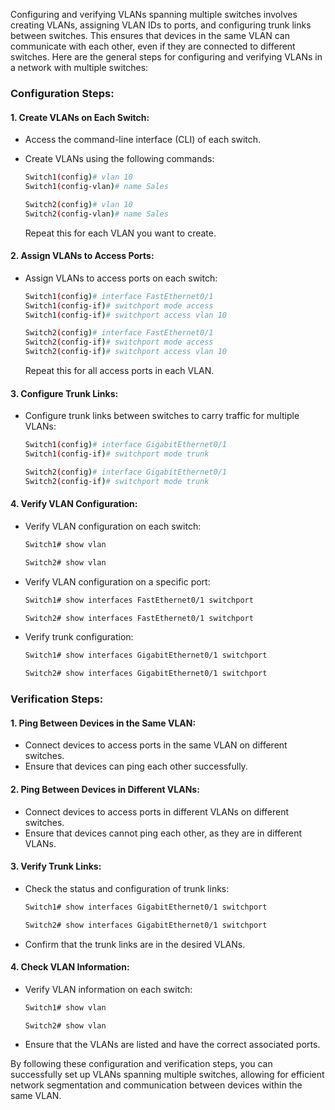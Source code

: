 Configuring and verifying VLANs spanning multiple switches involves creating VLANs, assigning VLAN IDs to ports, and configuring trunk links between switches. This ensures that devices in the same VLAN can communicate with each other, even if they are connected to different switches. Here are the general steps for configuring and verifying VLANs in a network with multiple switches:

### Configuration Steps:

#### 1. **Create VLANs on Each Switch:**
   - Access the command-line interface (CLI) of each switch.
   - Create VLANs using the following commands:

     ```bash
     Switch1(config)# vlan 10
     Switch1(config-vlan)# name Sales
     ```

     ```bash
     Switch2(config)# vlan 10
     Switch2(config-vlan)# name Sales
     ```

     Repeat this for each VLAN you want to create.

#### 2. **Assign VLANs to Access Ports:**
   - Assign VLANs to access ports on each switch:

     ```bash
     Switch1(config)# interface FastEthernet0/1
     Switch1(config-if)# switchport mode access
     Switch1(config-if)# switchport access vlan 10
     ```

     ```bash
     Switch2(config)# interface FastEthernet0/1
     Switch2(config-if)# switchport mode access
     Switch2(config-if)# switchport access vlan 10
     ```

     Repeat this for all access ports in each VLAN.

#### 3. **Configure Trunk Links:**
   - Configure trunk links between switches to carry traffic for multiple VLANs:

     ```bash
     Switch1(config)# interface GigabitEthernet0/1
     Switch1(config-if)# switchport mode trunk
     ```

     ```bash
     Switch2(config)# interface GigabitEthernet0/1
     Switch2(config-if)# switchport mode trunk
     ```

#### 4. **Verify VLAN Configuration:**
   - Verify VLAN configuration on each switch:

     ```bash
     Switch1# show vlan
     ```

     ```bash
     Switch2# show vlan
     ```

   - Verify VLAN configuration on a specific port:

     ```bash
     Switch1# show interfaces FastEthernet0/1 switchport
     ```

     ```bash
     Switch2# show interfaces FastEthernet0/1 switchport
     ```

   - Verify trunk configuration:

     ```bash
     Switch1# show interfaces GigabitEthernet0/1 switchport
     ```

     ```bash
     Switch2# show interfaces GigabitEthernet0/1 switchport
     ```

### Verification Steps:

#### 1. **Ping Between Devices in the Same VLAN:**
   - Connect devices to access ports in the same VLAN on different switches.
   - Ensure that devices can ping each other successfully.

#### 2. **Ping Between Devices in Different VLANs:**
   - Connect devices to access ports in different VLANs on different switches.
   - Ensure that devices cannot ping each other, as they are in different VLANs.

#### 3. **Verify Trunk Links:**
   - Check the status and configuration of trunk links:

     ```bash
     Switch1# show interfaces GigabitEthernet0/1 switchport
     ```

     ```bash
     Switch2# show interfaces GigabitEthernet0/1 switchport
     ```

   - Confirm that the trunk links are in the desired VLANs.

#### 4. **Check VLAN Information:**
   - Verify VLAN information on each switch:

     ```bash
     Switch1# show vlan
     ```

     ```bash
     Switch2# show vlan
     ```

   - Ensure that the VLANs are listed and have the correct associated ports.

By following these configuration and verification steps, you can successfully set up VLANs spanning multiple switches, allowing for efficient network segmentation and communication between devices within the same VLAN.
